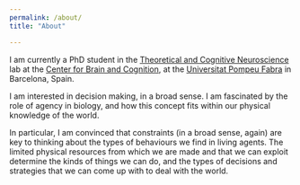 ```yaml
---
permalink: /about/
title: "About"

---
```


I am currently a PhD student in the [Theoretical and Cognitive Neuroscience](https://www.upf.edu/web/tcn) lab at the [Center for Brain and Cognition]("https://www.upf.edu/web/cbc"), at the [Universitat Pompeu Fabra](https://www.upf.edu/) in Barcelona, Spain.

I am interested in decision making, in a broad sense. I am fascinated by the role of agency in biology, and how this concept fits within our physical knowledge of the world.

In particular, I am convinced that constraints (in a broad sense, again) are key to thinking about the types of behaviours we find in living agents. The limited physical resources from which we are made and that we can exploit determine the kinds of things we can do, and the types of decisions and strategies that we can come up with to deal with the world.
